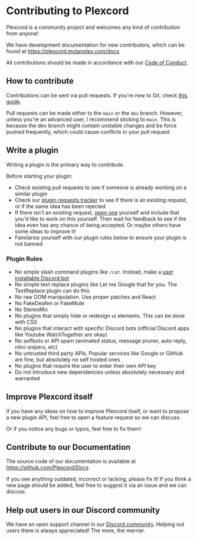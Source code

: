 # Contributing to Plexcord

Plexcord is a community project and welcomes any kind of contribution from anyone!

We have development documentation for new contributors, which can be found at <https://plexcord.mutanplex.com/docs>.

All contributions should be made in accordance with our [Code of Conduct](./CODE_OF_CONDUCT.md).

## How to contribute

Contributions can be sent via pull requests. If you're new to Git, check [this guide](https://opensource.com/article/19/7/create-pull-request-github).

Pull requests can be made either to the `main` or the `dev` branch. However, unless you're an advanced user, I recommend sticking to `main`. This is because the dev branch might contain unstable changes and be force pushed frequently, which could cause conflicts in your pull request.

## Write a plugin

Writing a plugin is the primary way to contribute.

Before starting your plugin:

-   Check existing pull requests to see if someone is already working on a similar plugin
-   Check our [plugin requests tracker](https://github.com/Plexcord/plugin-requests/issues) to see if there is an existing request, or if the same idea has been rejected
-   If there isn't an existing request, [open one](https://github.com/Plexcord/plugin-requests/issues/new?assignees=&labels=&projects=&template=request.yml) yourself
    and include that you'd like to work on this yourself. Then wait for feedback to see if the idea even has any chance of being accepted. Or maybe others have some ideas to improve it!
-   Familarise yourself with our plugin rules below to ensure your plugin is not banned

### Plugin Rules

-   No simple slash command plugins like `/cat`. Instead, make a [user installable Discord bot](https://discord.com/developers/docs/change-log#userinstallable-apps-preview)
-   No simple text replace plugins like Let me Google that for you. The TextReplace plugin can do this
-   No raw DOM manipulation. Use proper patches and React
-   No FakeDeafen or FakeMute
-   No StereoMic
-   No plugins that simply hide or redesign ui elements. This can be done with CSS
-   No plugins that interact with specific Discord bots (official Discord apps like Youtube WatchTogether are okay)
-   No selfbots or API spam (animated status, message pruner, auto reply, nitro snipers, etc)
-   No untrusted third party APIs. Popular services like Google or GitHub are fine, but absolutely no self hosted ones
-   No plugins that require the user to enter their own API key
-   Do not introduce new dependencies unless absolutely necessary and warranted

## Improve Plexcord itself

If you have any ideas on how to improve Plexcord itself, or want to propose a new plugin API, feel free to open a feature request so we can discuss.

Or if you notice any bugs or typos, feel free to fix them!

## Contribute to our Documentation

The source code of our documentation is available at <https://github.com/Plexcord/Docs>

If you see anything outdated, incorrect or lacking, please fix it!
If you think a new page should be added, feel free to suggest it via an issue and we can discuss.

## Help out users in our Discord community

We have an open support channel in our [Discord community](https://plexcord.mutanplex.com/discord).
Helping out users there is always appreciated! The more, the merrier.
